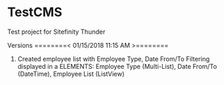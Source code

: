 # TestCMS
Test project for Sitefinity Thunder

Versions
========< 01/15/2018 11:15 AM >========
1. Created employee list with Employee Type, Date From/To Filtering displayed in a 
ELEMENTS: Employee Type (Multi-List), Date From/To (DateTime), Employee List (ListView)
